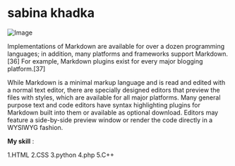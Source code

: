 sabina khadka
======
![Image](https://raw.githubusercontent.com/sabiname/sabiname.github.io/master/IMG_20180411_140140.jpg)

Implementations of Markdown are available for over a dozen programming languages; in addition, many platforms and frameworks support Markdown.[36] For example, Markdown plugins exist for every major blogging platform.[37]

While Markdown is a minimal markup language and is read and edited with a normal text editor, there are specially designed editors that preview the files with styles, which are available for all major platforms. Many general purpose text and code editors have syntax highlighting plugins for Markdown built into them or available as optional download. Editors may feature a side-by-side preview window or render the code directly in a WYSIWYG fashion. 

**My skill** :


1.HTML
2.CSS
3.python
4.php
5.C++
